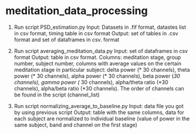 # meditation_data_processing
1.	Run script PSD_estimation.py
Input: Datasets in .fif format, datastes list in csv format, timing table in csv format
Output: set of tables in .csv format and set of dataframes in csv. format

2.	Run script averaging_meditation_data.py 
Input: set of dataframes in csv format
Output: table in csv format. Columns:  meditation stage, group number, subject number, columns with average values on the certain meditation stage in particular subject: delta power (* 30 channels), theta power (* 30 channels), alpha power (* 30 channels), beta power (*30 channels), gamma power (* 30 channels), alpha/theta ratio (*30 channels), alpha/beta ratio (*30 channels). The order of channels can be found in the script (channel_list)
3.	Run script normalizing_average_to_baseline.py 
Input: data file you got by using previous script
Output: table with the same columns, data for each subject are normalized to individual baseline (value of power in the same subject, band and channel on the first stage)
